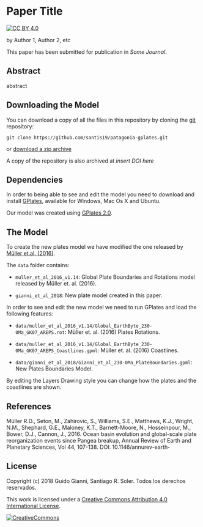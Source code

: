 # Paper Title

[![CC BY 4.0][cc-by-shield]][cc-by]

by
Author 1,
Author 2,
etc

This paper has been submitted for publication in *Some Journal*.

## Abstract

abstract


## Downloading the Model

You can download a copy of all the files in this repository by cloning the 
[git](https://git-scm.com/) repository:

    git clone https://github.com/santis19/patagonia-gplates.git

or [download a zip archive](https://github.com/santis19/patagonia-gplates/archive/master.zip)

A copy of the repository is also archived at *insert DOI here*


## Dependencies

In order to being able to see and edit the model you need to download 
and install [GPlates](http://www.gplates.org/), available for Windows, Mac Os 
X and Ubuntu.

Our model was created using
[GPlates 2.0](https://sourceforge.net/projects/gplates/files/gplates/2.0/).


## The Model

To create the new plates model we have modified the one released by
[Müller et.al. (2016)](https://www.earthbyte.org/ocean-basin-evolution-and-global-scale-plate-reorganization-events-since-pangea-breakup/).

The `data` folder contains:

* `muller_et_al_2016_v1.14`: Global Plate Boundaries and 
Rotations model released by Müller et. al. (2016).

* `gianni_et_al_2018`: New plate model created in this paper.

In order to see and edit the new model we need to run GPlates and load the 
following features:

* `data/muller_et_al_2016_v1.14/Global_EarthByte_230-0Ma_GK07_AREPS.rot`: 
Müller et. al. (2016) Plates Rotations.

* `data/muller_et_al_2016_v1.14/Global_EarthByte_230-0Ma_GK07_AREPS_Coastlines.gpml`:
Müller et. al. (2016) Coastlines.

* `data/gianni_et_al_2018/Gianni_et_al_230-0Ma_PlateBoundaries.gpml`:
New Plates Boundaries Model.

By editing the Layers Drawing style you can change how the plates and the 
coastlines are shown.


## References

Müller R.D., Seton, M., Zahirovic, S., Williams, S.E., Matthews, K.J., Wright, N.M., Shephard, G.E., Maloney, K.T., Barnett-Moore, N., Hosseinpour, M., Bower, D.J., Cannon, J., 2016. Ocean basin evolution and global-scale plate reorganization events since Pangea breakup, Annual Review of Earth and Planetary Sciences, Vol 44, 107-138. DOI: 10.1146/annurev-earth-

## License

Copyright (c) 2018 Guido Gianni, Santiago R. Soler. Todos los derechos 
reservados.

This work is licensed under a [Creative Commons Attribution 4.0 International 
License][cc-by].

[![CreativeCommons][cc-by-image]][cc-by]


[cc-by]: http://creativecommons.org/licenses/by/4.0/
[cc-by-image]: https://i.creativecommons.org/l/by/4.0/88x31.png
[cc-by-shield]: https://img.shields.io/badge/License-CC%20BY%204.0-lightgrey.svg
